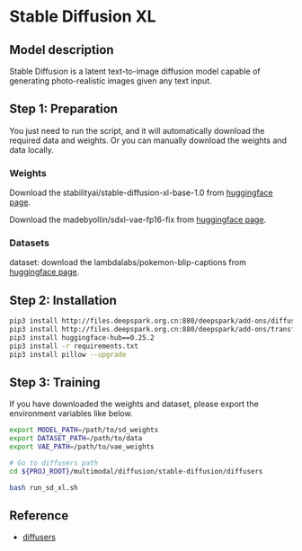 # Stable Diffusion XL

## Model description

Stable Diffusion is a latent text-to-image diffusion model capable of generating photo-realistic images given any text
input.

## Step 1: Preparation

You just need to run the script, and it will automatically download the required data and weights. Or you can manually
download the weights and data locally.

### Weights

Download the stabilityai/stable-diffusion-xl-base-1.0 from [huggingface
page](https://huggingface.co/stabilityai/stable-diffusion-xl-base-1.0).

Download the madebyollin/sdxl-vae-fp16-fix from [huggingface
page](https://huggingface.co/madebyollin/sdxl-vae-fp16-fix).

### Datasets

dataset: download the lambdalabs/pokemon-blip-captions  from [huggingface
page](https://huggingface.co/datasets/lambdalabs/pokemon-blip-captions).

## Step 2: Installation

```sh
pip3 install http://files.deepspark.org.cn:880/deepspark/add-ons/diffusers-0.27.0-py3-none-any.whl
pip3 install http://files.deepspark.org.cn:880/deepspark/add-ons/transformers-4.38.1-py3-none-any.whl
pip3 install huggingface-hub==0.25.2
pip3 install -r requirements.txt
pip3 install pillow --upgrade
```

## Step 3: Training

If you have downloaded the weights and dataset, please export the environment variables like below.

```sh
export MODEL_PATH=/path/to/sd_weights
export DATASET_PATH=/path/to/data
export VAE_PATH=/path/to/vae_weights
```

```sh
# Go to diffusers path
cd ${PROJ_ROOT}/multimodal/diffusion/stable-diffusion/diffusers

bash run_sd_xl.sh
```

## Reference

- [diffusers](https://github.com/huggingface/diffusers)
